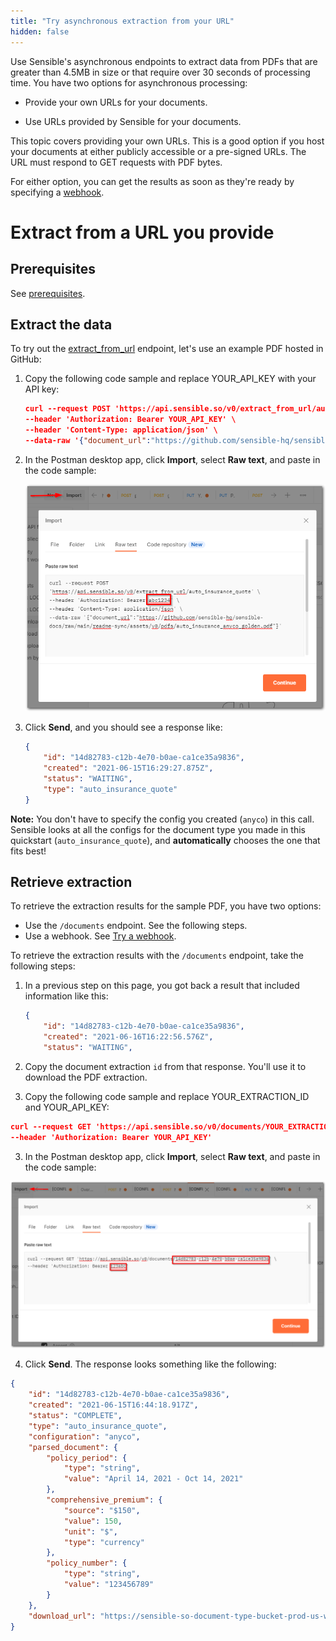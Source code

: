 ```yaml
---
title: "Try asynchronous extraction from your URL"
hidden: false
---
```




Use Sensible's asynchronous endpoints to extract data from PDFs that are greater than 4.5MB in size or that require over 30 seconds of processing time. You have two options for asynchronous processing:

- Provide your own URLs for your documents. 

- Use URLs provided by Sensible for your documents. 

This topic covers providing your own URLs. This is a good option if you host your documents at either publicly accessible or a pre-signed URLs. The URL must respond to GET requests with PDF bytes.

For either option, you can get the results as soon as they're ready by specifying a [webhook](doc:api-tutorial-webhook).

Extract from a URL you provide 
====


Prerequisites
----

See [prerequisites](doc:api-tutorial#section-prerequisites).

Extract the data 
----

To try out the [extract_from_url](https://sensiblehq.readme.io/reference#provide-a-download-url) endpoint, let's use an example PDF hosted in GitHub:

1. Copy the following code sample and replace YOUR_API_KEY with your API key:

   ```json
   curl --request POST 'https://api.sensible.so/v0/extract_from_url/auto_insurance_quote' \
   --header 'Authorization: Bearer YOUR_API_KEY' \
   --header 'Content-Type: application/json' \
   --data-raw '{"document_url":"https://github.com/sensible-hq/sensible-docs/raw/main/readme-sync/assets/v0/pdfs/auto_insurance_anyco_golden.pdf"}'
   ```

   

2. In the Postman desktop app, click **Import**, select **Raw text**, and paste in the code sample:

   ![Click to enlarge](https://raw.githubusercontent.com/sensible-hq/sensible-docs/main/readme-sync/assets/v0/images/borders/api_quickstart_postman_1.png)

3. Click **Send**, and you should see a response like:

   ```json
   {
       "id": "14d82783-c12b-4e70-b0ae-ca1ce35a9836",
       "created": "2021-06-15T16:29:27.875Z",
       "status": "WAITING",
       "type": "auto_insurance_quote"
   }
   ```

**Note:** You don't have to specify the config you created (`anyco`) in this call. Sensible looks at all the configs for the document type you made in this quickstart (`auto_insurance_quote`), and **automatically** chooses the one that fits best!

Retrieve extraction
----

 To retrieve the extraction results for the sample PDF, you have two options:

- Use the `/documents` endpoint. See the following steps.
- Use a webhook. See [Try a webhook](doc:api-tutorial-webhook).


To retrieve the extraction results with the  `/documents` endpoint, take the following steps:


1. In a previous step on this page, you got back a result that included information like this:

   ```json
   {
       "id": "14d82783-c12b-4e70-b0ae-ca1ce35a9836",
       "created": "2021-06-16T16:22:56.576Z",
       "status": "WAITING",
   ```

   

2. Copy the document extraction `id` from that response. You'll use it to download the PDF extraction.

3. Copy the following code sample and replace YOUR_EXTRACTION_ID and YOUR_API_KEY:

```json
curl --request GET 'https://api.sensible.so/v0/documents/YOUR_EXTRACTION_ID' \
--header 'Authorization: Bearer YOUR_API_KEY'
```

3. In the Postman desktop app, click **Import**, select **Raw text**, and paste in the code sample:

![Click to enlarge](https://raw.githubusercontent.com/sensible-hq/sensible-docs/main/readme-sync/assets/v0/images/borders/api_quickstart_postman_2.png)

4. Click **Send**. The response looks something like the following:

```json
{
    "id": "14d82783-c12b-4e70-b0ae-ca1ce35a9836",
    "created": "2021-06-15T16:44:18.917Z",
    "status": "COMPLETE",
    "type": "auto_insurance_quote",
    "configuration": "anyco",
    "parsed_document": {
        "policy_period": {
            "type": "string",
            "value": "April 14, 2021 - Oct 14, 2021"
        },
        "comprehensive_premium": {
            "source": "$150",
            "value": 150,
            "unit": "$",
            "type": "currency"
        },
        "policy_number": {
            "type": "string",
            "value": "123456789"
        }
    },
    "download_url": "https://sensible-so-document-type-bucket-prod-us-west-2.s3.us-west-2.amazonaws.com/sensible/fc3484c5-3f35-4129-bb29-0ad1291ee9f8/EXTRACTION/14d82783-c12b-4e70-b0ae-ca1ce35a9836.pdf?AWSAccessKeyId=ASIAR355P7ASRMWOLX6W&Expires=1623790786&Signature=REDACTED-amz-security-token=REDACTED"
}
```

